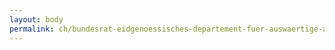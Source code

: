 ```yaml
---
layout: body
permalink: ch/bundesrat-eidgenoessisches-departement-fuer-auswaertige-angelegenheiten-generalsekretariat-eda-information-eda-team-kommunikation-visuelle-kommunikation/
---
```


